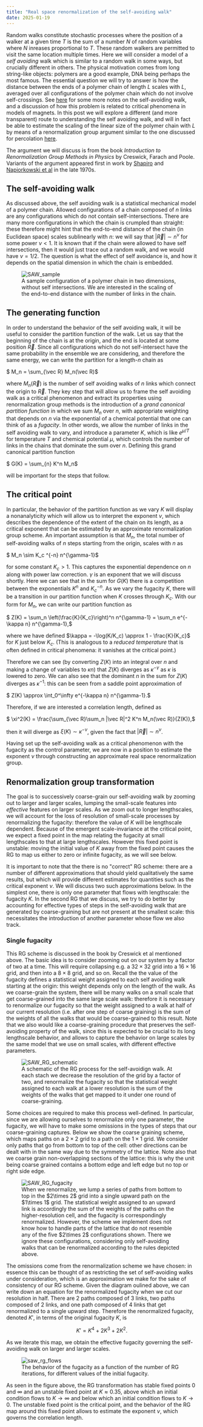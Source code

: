 ```yaml
---
title: "Real space renormalization of the self-avoiding walk"
date: 2025-01-19
---
```


<script id="MathJax-script" async src="https://cdn.jsdelivr.net/npm/mathjax@3/es5/tex-mml-chtml.js"></script>

Random walks constitute stochastic processes where the position of a walker at a given time $T$ is the sum of a number $N$ of random variables where $N$ inreases proportional to $T$. These random walkers are permitted to visit the same location multiple times. Here we will consider a model of a _self avoiding_ walk which is similar to a random walk in some ways, but crucially different in others.  The physical motivation comes from long string-like objects: polymers are a good example, DNA being perhaps the most famous. The essential question we will try to answer is how the distance between the ends of a polymer chain of length $L$ scales with $L$, averaged over all configurations of the polymer chain which do not involve self-crossings. See [here](https://amahadevan99.github.io/files/saw_jc_notes.pdf) for some more notes on the self-avoiding walk, and a discussion of how this problem is related to critical phenomena in models of magnets. In this post we will explore a different (and more transparent) route to understanding the self avoiding walk, and will in fact be able to estimate the scaling of the linear size of the polymer chain with $L$ by means of a renormalization group argument similar to the one discussed for percolation [here](https://amahadevan99.github.io/2024/05/27/percolation.html).

The argument we will discuss is from the book _Introduction to Renormalization Group Methods in Physics_ by Creswick, Farach and Poole. Variants of the argument appeared first in work by [Shapiro](https://iopscience.iop.org/article/10.1088/0022-3719/11/13/028) and [Napiorkowski et al](https://www.sciencedirect.com/science/article/pii/037596017990001X) in the late 1970s.


## The self-avoiding walk
As discussed above, the self avoiding walk is a statistical mechanical model of a polymer chain. Allowed configurations of a chain composed of $n$ links are any configurations which do not contain self-intersections. There are many more configurations in which the chain is crumpled than straight: these therefore might hint that the end-to-end distance of the chain (in Euclidean space) scales sublinearly with $n$: we will say that $|\vec R| \sim n^\nu$ for some power $\nu<1$. It is known that if the chain were allowed to have self intersections, then it would just trace out a random walk, and we would have $\nu=1/2$. The question is what the effect of self avoidance is, and how it depends on the spatial dimension in which the chain is embedded.
<figure>
	<img src="https://amahadevan99.github.io/files/images/SAW_sample.png" alt="SAW_sample">
	<figcaption> A sample configuration of a polymer chain in two dimensions, without self intersections. We are interested in the scaling of the end-to-end distance with the number of links in the chain.</figcaption>
</figure>

## The generating function
In order to understand the behavior of the self avoiding walk, it will be useful to consider the partition function of the walk. Let us say that the beginning of the chain is at the origin, and the end is located at some position $\vec R$. Since all configurations which do not self-intersect have the same probability in the ensemble we are considering, and therefore the same energy, we can write the partition for a length-$n$ chain as

$ M_n = \sum_{\vec R} M_n(\vec R)$

where $M_n(\vec R)$ is the number of self avoiding walks of $n$ links which connect the origin to $\vec R$. They key step that will allow us to frame the self avoiding walk as a critical phenomenon and extract its properties using renormalization group methods is the introduction of a _grand canonical partition function_ in which we sum $M_n$ over $n$, with appropriate weighting that depends on $n$ via the exponential of a chemical potential that one can think of as a _fugacity_. In other words, we allow the number of links in the self avoiding walk to vary, and introduce a parameter $K$, which is like $e^{\mu/T}$ for temperature $T$ and chemical potential $\mu$, which controls the number of links in the chains that dominate the sum over $n$. Defining this grand canonical partition function 

$ G(K) = \sum_{n} K^n M_n$

will be important for the steps that follow.

## The critical point

In particular, the behavior of the partition function as we vary $K$ will display a nonanalyticity which will allow us to interpret the exponent $\nu$, which describes the dependence of the extent of the chain on its length, as a critical exponent that can be estimated by an approximate renormalization group scheme. 
An important assumption is that $M_n$, the total number of self-avoiding walks of $n$ steps starting from the origin, scales with $n$ as 

$ M_n \sim K_c ^{-n} n^{\gamma-1}$

for some constant $K_c>1$. This captures the exponential dependence on $n$ along with power law correction. $\gamma$ is an exponent that we will discuss shortly. Here we can see that in the sum for $G(K)$ there is a competition between the exponentials $K^n$ and $K_c^{-n}$. As we vary the fugacity $K$, there will be a transition in our partition function when $K$ crosses through $K_c$.
With our form for $M_n$, we can write our partition function as

$ Z(K) = \sum_n \left(\frac{K}{K_c}\right)^n n^{\gamma-1} = \sum_n e^{-\kappa n} n^{\gamma-1},$

where we have defined $\kappa = -\log(K/K_c) \approx 1 - \frac{K}{K_c}$ for $K$ just below $K_c$. (This is analogous to a _reduced temperature_ that is often defined in critical phenomena: it vanishes at the critical point.)

Therefore we can see (by converting $Z(K)$ into an integral over $n$ and making a change of variables to $\kappa n$) that $Z(K)$ diverges as $\kappa^{-\gamma}$ as $\kappa$ is lowered to zero. We can also see that the dominant $n$ in the sum for $Z(K)$ diverges as $\kappa^{-1}$: this can be seen from a saddle point approximation of

$ Z(K) \approx \int_0^\infty e^{-\kappa n} n^{\gamma-1}.$

Therefore, if we are interested a correlation length, defined as

$ \xi^2(K) = \frac{\sum_{\vec R}\sum_n |\vec R|^2 K^n M_n(\vec R)}{Z(K)},$

then it will diverge as $\xi(K)\sim \kappa^{-\nu}$, given the fact that $|\vec R|\sim n^\nu$.

Having set up the self-avoiding walk as a critical phenomenon with the fugacity as the control parameter, we are now in a position to estimate the exponent $\nu$ through constructing an approximate real space renormalization group.

## Renormalization group transformation

The goal is to successively coarse-grain our self-avoiding walk by zooming out to larger and larger scales, lumping the small-scale features into _effective_ features on larger scales. As we zoom out to longer lengthscales, we will account for the loss of resolution of small-scale processes by renormalizing the fugacity: therefore the value of $K$ will be lengthscale dependent. Because of the emergent scale-invariance at the critical point, we expect a fixed point in the map relating the fugacity at small lengthscales to that at large lengthscales. However this fixed point is unstable: moving the initial value of $K$ away from the fixed point causes the RG to map us either to zero or infinite fugacity, as we will see below.

It is important to note that the there is no "correct" RG scheme: there are a number of different approximations that should yield qualitatively the same results, but which will provide different estimates for quantities such as the critical exponent $\nu$. We will discuss two such approximations below. In the simplest one, there is only one parameter that flows with lengthscale: the fugacity $K$. In the second RG that we discuss, we try to do better by accounting for effective types of steps in the self-avoiding walk that are generated by coarse-graining but are not present at the smallest scale: this necessitates the introduction of another parameter whose flow we also track.

### Single fugacity

This RG scheme is discussed in the book by Creswick et al mentioned above. The basic idea is to consider zooming out on our system by a factor of two at a time. This will require collapsing e.g. a $32\times 32$ grid into a $16\times 16$ grid, and then into a $8\times 8$ grid, and so on. Recall the the value of the fugacity defines a statistical weight assigned to each self avoiding walk starting at the origin: this weight depends only on the length of the walk. As we coarse-grain the system, there will be many walks on a small scale that get coarse-grained into the same large scale walk: therefore it is necessary to renormalize our fugacity so that the weight assigned to a walk at half of our current resolution (i.e. after one step of coarse graining) is the sum of the weights of all the walks that would be coarse-grained to this result. Note that we also would like a coarse-graining procedure that preserves the self-avoiding property of the walk, since this is expected to be crucial to its long lengthscale behavior, and allows to capture the behavior on large scales by the same model that we use on small scales, with different effective parameters.

<figure>
	<img src="https://amahadevan99.github.io/files/images/SAW_RG_schematic.png" alt="SAW_RG_schematic">
	<figcaption> A schematic of the RG process for the self-avoidign walk. At each stach we decrease the resolution of the grid by a factor of two, and renormalize the fugacity so that the statistical weight assigned to each walk at a lower resolution is the sum of the weights of the walks that get mapped to it under one round of coarse-graining.</figcaption>
</figure>


Some choices are required to make this process well-defined. In particular, since we are allowing ourselves to renormalize only one parameter, the fugacity, we will have to make some omissions in the types of steps that our coarse-graining captures. Below we show the coarse graining scheme, which maps paths on a $2\times2$ grid to a path on the $1\times1$ grid. We consider only paths that go from bottom to top of the cell: other directions can be dealt with in the same way due to the symmetry of the lattice. Note also that we coarse grain non-overlapping sections of the lattice: this is why the unit being coarse grained contains a bottom edge and left edge but no top or right side edge.

<figure>
	<img src="https://amahadevan99.github.io/files/images/SAW_RG_fugacity.png" alt="SAW_RG_fugacity">
	<figcaption> When we renormalize, we lump a series of paths from bottom to top in the $2\times 2$ grid into a single upward path on the $1\times 1$ grid. The statistical weight assigned to an upward link is accordingly the sum of the weights of the paths on the higher-resolution cell, and the fugacity is correspondingly renormalized. However, the scheme we implement does not know how to handle parts of the lattice that do not resemble any of the five $2\times 2$ configurations shown. There we ignore these configurations, considering only self-avoiding walks that can be renormalized according to the rules depicted above.</figcaption>
</figure>

The omissions come from the renormalization scheme we have chosen: in essence this can be thought of as restricting the set of self-avoiding walks under consideration, which is an approximation we make for the sake of consistency of our RG scheme. Given the diagram oulined above, we can write down an equation for the renormalized fugacity when we cut our resolution in half. There are 2 paths composed of 3 links, two paths composed of 2 links, and one path composed of 4 links that get renormalized to a single upward step. Therefore the renormalized fugacity, denoted $K'$, in terms of the original fugacity $K$, is

$$ K' = K^4 + 2 K^3 +2 K^2.$$

As we iterate this map, we obtain the effective fugacity governing the self-avoiding walk on larger and larger scales.
<figure>
	<img src="https://amahadevan99.github.io/files/images/saw_rg_flows.png" alt="saw_rg_flows">
	<figcaption> The behavior of the fugacity as a function of the number of RG iterations, for different values of the initial fugacity.</figcaption>
</figure>

As seen in the figure above, the RG transformation has stable fixed points 0 and $\infty$ and an unstable fixed point at $K\approx 0.35$, above which an initial condition flows to $K\to\infty$ and below which an initial condition flows to $K\to0$. The unstable fixed point is the critical point, and the behavior of the RG map around this fixed point allows to estimate the exponent $\nu$, which governs the correlation length.
